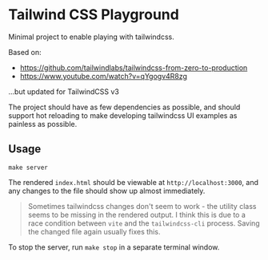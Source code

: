 # Tailwind CSS Playground

Minimal project to enable playing with tailwindcss.

Based on:
- https://github.com/tailwindlabs/tailwindcss-from-zero-to-production
- https://www.youtube.com/watch?v=qYgogv4R8zg

...but updated for TailwindCSS v3

The project should have as few dependencies as possible, and should support hot
reloading to make developing tailwindcss UI examples as painless as possible.

## Usage

```
make server
```

The rendered `index.html` should be viewable at `http://localhost:3000`, and
any changes to the file should show up almost immediately.

> Sometimes tailwindcss changes don't seem to work - the utility class seems to
> be missing in the rendered output. I think this is due to a race condition
> between `vite` and the `tailwindcss-cli` process. Saving the changed file
> again usually fixes this.

To stop the server, run `make stop` in a separate terminal window.
